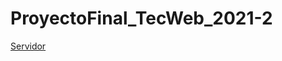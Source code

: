 # ProyectoFinal_TecWeb_2021-2


[Servidor](http://vanemelenciano.byethost5.com/Proyecto/login.html)
